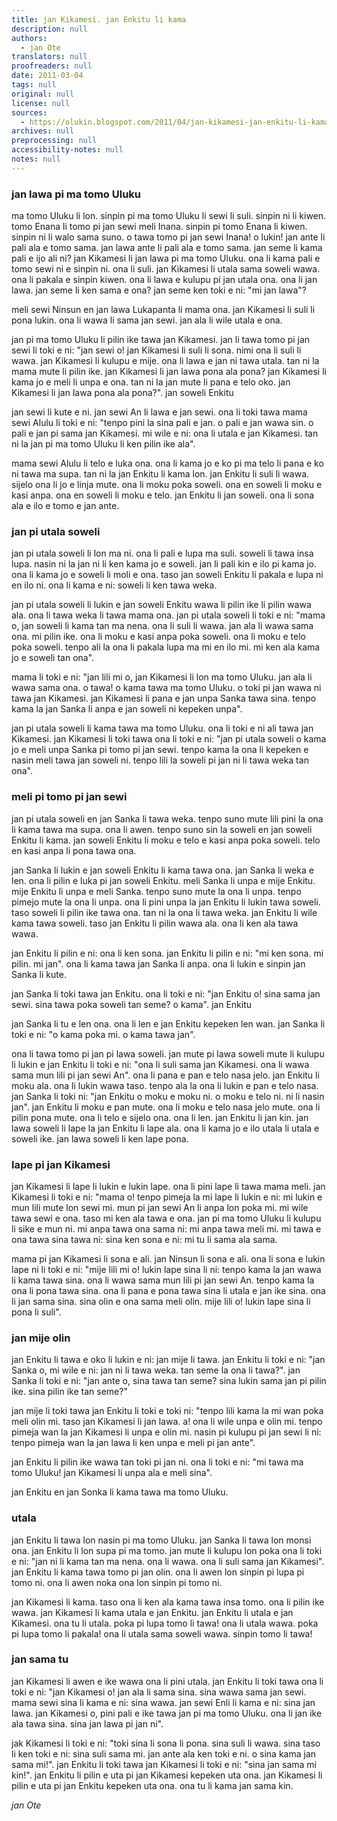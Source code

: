 ```yaml
---
title: jan Kikamesi. jan Enkitu li kama
description: null
authors:
  - jan Ote
translators: null
proofreaders: null
date: 2011-03-04
tags: null
original: null
license: null
sources:
  - https://olukin.blogspot.com/2011/04/jan-kikamesi-jan-enkitu-li-kama.html
archives: null
preprocessing: null
accessibility-notes: null
notes: null
---
```


### jan lawa pi ma tomo Uluku

ma tomo Uluku li lon. sinpin pi ma tomo Uluku li sewi li suli. sinpin ni li kiwen. tomo Enana li tomo pi jan sewi meli Inana. sinpin pi tomo Enana li kiwen. sinpin ni li walo sama suno. o tawa tomo pi jan sewi Inana! o lukin! jan ante li pali ala e tomo sama. jan lawa ante li pali ala e tomo sama. jan seme li kama pali e ijo ali ni? jan Kikamesi li jan lawa pi ma tomo Uluku. ona li kama pali e tomo sewi ni e sinpin ni. ona li suli. jan Kikamesi li utala sama soweli wawa. ona li pakala e sinpin kiwen. ona li lawa e kulupu pi jan utala ona. ona li jan lawa. jan seme li ken sama e ona? jan seme ken toki e ni: "mi jan lawa"?

meli sewi Ninsun en jan lawa Lukapanta li mama ona. jan Kikamesi li suli li pona lukin. ona li wawa li sama jan sewi. jan ala li wile utala e ona.

jan pi ma tomo Uluku li pilin ike tawa jan Kikamesi. jan li tawa tomo pi jan sewi li toki e ni: "jan sewi o! jan Kikamesi li suli li sona. nimi ona li suli li wawa. jan Kikamesi li kulupu e mije. ona li lawa e jan ni tawa utala. tan ni la mama mute li pilin ike. jan Kikamesi li jan lawa pona ala pona? jan Kikamesi li kama jo e meli li unpa e ona. tan ni la jan mute li pana e telo oko. jan Kikamesi li jan lawa pona ala pona?".
jan soweli Enkitu

jan sewi li kute e ni. jan sewi An li lawa e jan sewi. ona li toki tawa mama sewi Alulu li toki e ni: "tenpo pini la sina pali e jan. o pali e jan wawa sin. o pali e jan pi sama jan Kikamesi. mi wile e ni: ona li utala e jan Kikamesi. tan ni la jan pi ma tomo Uluku li ken pilin ike ala".

mama sewi Alulu li telo e luka ona. ona li kama jo e ko pi ma telo li pana e ko ni tawa ma supa. tan ni la jan Enkitu li kama lon. jan Enkitu li suli li wawa. sijelo ona li jo e linja mute. ona li moku poka soweli. ona en soweli li moku e kasi anpa. ona en soweli li moku e telo. jan Enkitu li jan soweli. ona li sona ala e ilo e tomo e jan ante.

### jan pi utala soweli

jan pi utala soweli li lon ma ni. ona li pali e lupa ma suli. soweli li tawa insa lupa. nasin ni la jan ni li ken kama jo e soweli. jan li pali kin e ilo pi kama jo. ona li kama jo e soweli li moli e ona. taso jan soweli Enkitu li pakala e lupa ni en ilo ni. ona li kama e ni: soweli li ken tawa weka.

jan pi utala soweli li lukin e jan soweli Enkitu wawa li pilin ike li pilin wawa ala. ona li tawa weka li tawa mama ona. jan pi utala soweli li toki e ni: "mama o, jan soweli li kama tan ma nena. ona li suli li wawa. jan ala li wawa sama ona. mi pilin ike. ona li moku e kasi anpa poka soweli. ona li moku e telo poka soweli. tenpo ali la ona li pakala lupa ma mi en ilo mi. mi ken ala kama jo e soweli tan ona".

mama li toki e ni: "jan lili mi o, jan Kikamesi li lon ma tomo Uluku. jan ala li wawa sama ona. o tawa! o kama tawa ma tomo Uluku. o toki pi jan wawa ni tawa jan Kikamesi. jan Kikamesi li pana e jan unpa Sanka tawa sina. tenpo kama la jan Sanka li anpa e jan soweli ni kepeken unpa".

jan pi utala soweli li kama tawa ma tomo Uluku. ona li toki e ni ali tawa jan Kikamesi. jan Kikamesi li toki tawa ona li toki e ni: "jan pi utala soweli o kama jo e meli unpa Sanka pi tomo pi jan sewi. tenpo kama la ona li kepeken e nasin meli tawa jan soweli ni. tenpo lili la soweli pi jan ni li tawa weka tan ona".

### meli pi tomo pi jan sewi

jan pi utala soweli en jan Sanka li tawa weka. tenpo suno mute lili pini la ona li kama tawa ma supa. ona li awen. tenpo suno sin la soweli en jan soweli Enkitu li kama. jan soweli Enkitu li moku e telo e kasi anpa poka soweli. telo en kasi anpa li pona tawa ona.

jan Sanka li lukin e jan soweli Enkitu li kama tawa ona. jan Sanka li weka e len. ona li pilin e luka pi jan soweli Enkitu. meli Sanka li unpa e mije Enkitu. mije Enkitu li unpa e meli Sanka. tenpo suno mute la ona li unpa. tenpo pimejo mute la ona li unpa. ona li pini unpa la jan Enkitu li lukin tawa soweli. taso soweli li pilin ike tawa ona. tan ni la ona li tawa weka. jan Enkitu li wile kama tawa soweli. taso jan Enkitu li pilin wawa ala. ona li ken ala tawa wawa.

jan Enkitu li pilin e ni: ona li ken sona. jan Enkitu li pilin e ni: "mi ken sona. mi pilin. mi jan". ona li kama tawa jan Sanka li anpa. ona li lukin e sinpin jan Sanka li kute.

jan Sanka li toki tawa jan Enkitu. ona li toki e ni: "jan Enkitu o! sina sama jan sewi. sina tawa poka soweli tan seme? o kama".
jan Enkitu

jan Sanka li tu e len ona. ona li len e jan Enkitu kepeken len wan. jan Sanka li toki e ni: "o kama poka mi. o kama tawa jan".

ona li tawa tomo pi jan pi lawa soweli. jan mute pi lawa soweli mute li kulupu li lukin e jan Enkitu li toki e ni: "ona li suli sama jan Kikamesi. ona li wawa sama mun lili pi jan sewi An". ona li pana e pan e telo nasa jelo. jan Enkitu li moku ala. ona li lukin wawa taso. tenpo ala la ona li lukin e pan e telo nasa. jan Sanka li toki ni: "jan Enkitu o moku e moku ni. o moku e telo ni. ni li nasin jan". jan Enkitu li moku e pan mute. ona li moku e telo nasa jelo mute. ona li pilin pona mute. ona li telo e sijelo ona. ona li len. jan Enkitu li jan kin. jan lawa soweli li lape la jan Enkitu li lape ala. ona li kama jo e ilo utala li utala e soweli ike. jan lawa soweli li ken lape pona.

### lape pi jan Kikamesi

jan Kikamesi li lape li lukin e lukin lape. ona li pini lape li tawa mama meli. jan Kikamesi li toki e ni: "mama o! tenpo pimeja la mi lape li lukin e ni: mi lukin e mun lili mute lon sewi mi. mun pi jan sewi An li anpa lon poka mi. mi wile tawa sewi e ona. taso mi ken ala tawa e ona. jan pi ma tomo Uluku li kulupu li sike e mun ni. mi anpa tawa ona sama ni: mi anpa tawa meli mi. mi tawa e ona tawa sina tawa ni: sina ken sona e ni: mi tu li sama ala sama.

mama pi jan Kikamesi li sona e ali. jan Ninsun li sona e ali. ona li sona e lukin lape ni li toki e ni: "mije lili mi o! lukin lape sina li ni: tenpo kama la jan wawa li kama tawa sina. ona li wawa sama mun lili pi jan sewi An. tenpo kama la ona li pona tawa sina. ona li pana e pona tawa sina li utala e jan ike sina. ona li jan sama sina. sina olin e ona sama meli olin. mije lili o! lukin lape sina li pona li suli".

### jan mije olin

jan Enkitu li tawa e oko li lukin e ni: jan mije li tawa. jan Enkitu li toki e ni: "jan Sanka o, mi wile e ni: jan ni li tawa weka. tan seme la ona li tawa?". jan Sanka li toki e ni: "jan ante o, sina tawa tan seme? sina lukin sama jan pi pilin ike. sina pilin ike tan seme?"

jan mije li toki tawa jan Enkitu li toki e toki ni: "tenpo lili kama la mi wan poka meli olin mi. taso jan Kikamesi li jan lawa. a! ona li wile unpa e olin mi. tenpo pimeja wan la jan Kikamesi li unpa e olin mi. nasin pi kulupu pi jan sewi li ni: tenpo pimeja wan la jan lawa li ken unpa e meli pi jan ante".

jan Enkitu li pilin ike wawa tan toki pi jan ni. ona li toki e ni: "mi tawa ma tomo Uluku! jan Kikamesi li unpa ala e meli sina".

jan Enkitu en jan Sonka li kama tawa ma tomo Uluku.

### utala

jan Enkitu li tawa lon nasin pi ma tomo Uluku. jan Sanka li tawa lon monsi ona. jan Enkitu li lon supa pi ma tomo. jan mute li kulupu lon poka ona li toki e ni: "jan ni li kama tan ma nena. ona li wawa. ona li suli sama jan Kikamesi". jan Enkitu li kama tawa tomo pi jan olin. ona li awen lon sinpin pi lupa pi tomo ni. ona li awen noka ona lon sinpin pi tomo ni.

jan Kikamesi li kama. taso ona li ken ala kama tawa insa tomo. ona li pilin ike wawa. jan Kikamesi li kama utala e jan Enkitu. jan Enkitu li utala e jan Kikamesi. ona tu li utala. poka pi lupa tomo li tawa! ona li utala wawa. poka pi lupa tomo li pakala! ona li utala sama soweli wawa. sinpin tomo li tawa!

### jan sama tu

jan Kikamesi li awen e ike wawa ona li pini utala. jan Enkitu li toki tawa ona li toki e ni: "jan Kikamesi o! jan ala li sama sina. sina wawa sama jan sewi. mama sewi sina li kama e ni: sina wawa. jan sewi Enli li kama e ni: sina jan lawa. jan Kikamesi o, pini pali e ike tawa jan pi ma tomo Uluku. ona li jan ike ala tawa sina. sina jan lawa pi jan ni".

jak Kikamesi li toki e ni: "toki sina li sona li pona. sina suli li wawa. sina taso li ken toki e ni: sina suli sama mi. jan ante ala ken toki e ni. o sina kama jan sama mi!". jan Enkitu li toki tawa jan Kikamesi li toki e ni: "sina jan sama mi kin!". jan Enkitu li pilin e uta pi jan Kikamesi kepeken uta ona. jan Kikamesi li pilin e uta pi jan Enkitu kepeken uta ona. ona tu li kama jan sama kin.

*jan Ote*
